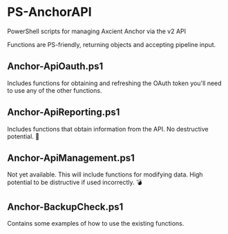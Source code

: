 # PS-AnchorAPI
PowerShell scripts for managing Axcient Anchor via the v2 API

Functions are PS-friendly, returning objects and accepting pipeline input.

## Anchor-ApiOauth.ps1 

Includes functions for obtaining and refreshing the OAuth token you'll need to use any of the other functions.

## Anchor-ApiReporting.ps1

Includes functions that obtain information from the API. No destructive potential. 🐇

## Anchor-ApiManagement.ps1

Not yet available. This will include functions for modifying data. High potential to be distructive if used incorrectly. 💣

## Anchor-BackupCheck.ps1

Contains some examples of how to use the existing functions.
